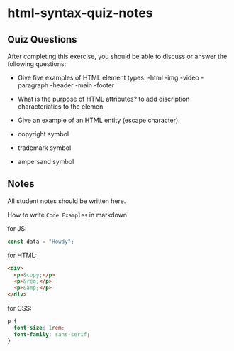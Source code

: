 # html-syntax-quiz-notes

## Quiz Questions

After completing this exercise, you should be able to discuss or answer the following questions:

- Give five examples of HTML element types.
-html
-img
-video
-paragraph
-header
-main
-footer

- What is the purpose of HTML attributes?
to add discription characteriatics to the elemen

- Give an example of an HTML entity (escape character).
- copyright symbol
- trademark symbol
- ampersand symbol

## Notes

All student notes should be written here.


How to write `Code Examples` in markdown

for JS:

```javascript
const data = "Howdy";
```

for HTML:

```html
<div>
  <p>&copy;</p>
  <p>&reg;</p>
  <p>&amp;</p>
</div>
```

for CSS:

```css
p {
  font-size: 1rem;
  font-family: sans-serif;
}
```
